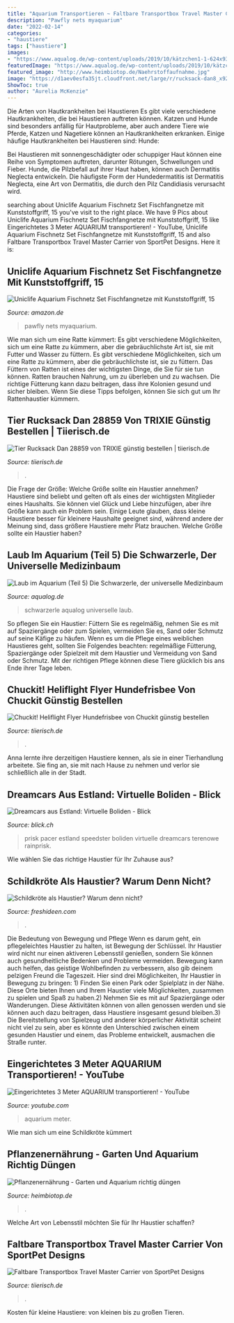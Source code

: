 ```yaml
---
title: "Aquarium Transportieren ~ Faltbare Transportbox Travel Master Carrier Von Sportpet Designs"
description: "Pawfly nets myaquarium"
date: "2022-02-14"
categories:
- "haustiere"
tags: ["haustiere"]
images:
- "https://www.aqualog.de/wp-content/uploads/2019/10/kätzchen1-1-624x936.jpg"
featuredImage: "https://www.aqualog.de/wp-content/uploads/2019/10/kätzchen1-1-624x936.jpg"
featured_image: "http://www.heimbiotop.de/Naehrstoffaufnahme.jpg"
image: "https://d1aev0esfa35jt.cloudfront.net/large/r/rucksack-dan8_x925_y1000.jpg"
ShowToc: true
author: "Aurelia McKenzie"
---
```



Die Arten von Hautkrankheiten bei Haustieren
Es gibt viele verschiedene Hautkrankheiten, die bei Haustieren auftreten können. Katzen und Hunde sind besonders anfällig für Hautprobleme, aber auch andere Tiere wie Pferde, Katzen und Nagetiere können an Hautkrankheiten erkranken. Einige häufige Hautkrankheiten bei Haustieren sind:
Hunde:

Bei Haustieren mit sonnengeschädigter oder schuppiger Haut können eine Reihe von Symptomen auftreten, darunter Rötungen, Schwellungen und Fieber. Hunde, die Pilzbefall auf ihrer Haut haben, können auch Dermatitis Neglecta entwickeln. Die häufigste Form der Hundedermatitis ist Dermatitis Neglecta, eine Art von Dermatitis, die durch den Pilz Candidiasis verursacht wird.

	

		
searching about Uniclife Aquarium Fischnetz Set Fischfangnetze mit Kunststoffgriff, 15 you've visit to the right place. We have 9 Pics about Uniclife Aquarium Fischnetz Set Fischfangnetze mit Kunststoffgriff, 15 like Eingerichtetes 3 Meter AQUARIUM transportieren! - YouTube, Uniclife Aquarium Fischnetz Set Fischfangnetze mit Kunststoffgriff, 15 and also Faltbare Transportbox Travel Master Carrier von SportPet Designs. Here it is:
		
    
## Uniclife Aquarium Fischnetz Set Fischfangnetze Mit Kunststoffgriff, 15

<img loading=lazy src="https://images-na.ssl-images-amazon.com/images/I/71QRe67qHdL._AC_SL1500_.jpg" onerror="this.onerror=null;this.src='https://tse4.mm.bing.net/th?id=OIP.SicLuoXevJ9euSWDPwdMQQHaHY&amp;pid=15.1';" alt="Uniclife Aquarium Fischnetz Set Fischfangnetze mit Kunststoffgriff, 15">

_Source: amazon.de_

>pawfly nets myaquarium. 

	

Wie man sich um eine Ratte kümmert: Es gibt verschiedene Möglichkeiten, sich um eine Ratte zu kümmern, aber die gebräuchlichste Art ist, sie mit Futter und Wasser zu füttern.
Es gibt verschiedene Möglichkeiten, sich um eine Ratte zu kümmern, aber die gebräuchlichste ist, sie zu füttern. Das Füttern von Ratten ist eines der wichtigsten Dinge, die Sie für sie tun können. Ratten brauchen Nahrung, um zu überleben und zu wachsen. Die richtige Fütterung kann dazu beitragen, dass ihre Kolonien gesund und sicher bleiben. Wenn Sie diese Tipps befolgen, können Sie sich gut um Ihr Rattenhaustier kümmern.

    
## Tier Rucksack Dan 28859 Von TRIXIE Günstig Bestellen | Tiierisch.de

<img loading=lazy src="https://d1aev0esfa35jt.cloudfront.net/large/r/rucksack-dan8_x925_y1000.jpg" onerror="this.onerror=null;this.src='https://tse3.mm.bing.net/th?id=OIP.bOkQL93c4BGM0t9ZcHsajAHaHa&amp;pid=15.1';" alt="Tier Rucksack Dan 28859 von TRIXIE günstig bestellen | tiierisch.de">

_Source: tiierisch.de_

>. 

	

Die Frage der Größe: Welche Größe sollte ein Haustier annehmen?
Haustiere sind beliebt und gelten oft als eines der wichtigsten Mitglieder eines Haushalts. Sie können viel Glück und Liebe hinzufügen, aber ihre Größe kann auch ein Problem sein. Einige Leute glauben, dass kleine Haustiere besser für kleinere Haushalte geeignet sind, während andere der Meinung sind, dass größere Haustiere mehr Platz brauchen. Welche Größe sollte ein Haustier haben?

    
## Laub Im Aquarium (Teil 5) Die Schwarzerle, Der Universelle Medizinbaum

<img loading=lazy src="https://www.aqualog.de/wp-content/uploads/2019/10/kätzchen1-1-624x936.jpg" onerror="this.onerror=null;this.src='https://tse3.mm.bing.net/th?id=OIP.waiyHnoaL-C6tUOPWSb1CwHaLH&amp;pid=15.1';" alt="Laub im Aquarium (Teil 5) Die Schwarzerle, der universelle Medizinbaum">

_Source: aqualog.de_

>schwarzerle aqualog universelle laub. 

	

So pflegen Sie ein Haustier: Füttern Sie es regelmäßig, nehmen Sie es mit auf Spaziergänge oder zum Spielen, vermeiden Sie es, Sand oder Schmutz auf seine Käfige zu häufen.
Wenn es um die Pflege eines weiblichen Haustieres geht, sollten Sie Folgendes beachten: regelmäßige Fütterung, Spaziergänge oder Spielzeit mit dem Haustier und Vermeidung von Sand oder Schmutz. Mit der richtigen Pflege können diese Tiere glücklich bis ans Ende ihrer Tage leben.

    
## Chuckit! Heliflight Flyer Hundefrisbee Von Chuckit Günstig Bestellen

<img loading=lazy src="https://d1aev0esfa35jt.cloudfront.net/large/c/chuckit-heliflight-flyer-hundefrisbee-1440756398.JPG" onerror="this.onerror=null;this.src='https://tse4.mm.bing.net/th?id=OIP.VxQSXIkpFyilYHciQ5pWtQD6D6&amp;pid=15.1';" alt="Chuckit! Heliflight Flyer Hundefrisbee von Chuckit günstig bestellen">

_Source: tiierisch.de_

>. 

	

Anna lernte ihre derzeitigen Haustiere kennen, als sie in einer Tierhandlung arbeitete. Sie fing an, sie mit nach Hause zu nehmen und verlor sie schließlich alle in der Stadt.

    
## Dreamcars Aus Estland: Virtuelle Boliden - Blick

<img loading=lazy src="https://img.blick.ch/incoming/6109435-v4-rain-prisk-amc-pacer2.jpg?imwidth=1000&amp;ratio=FREE&amp;x=0&amp;y=0&amp;width=1151&amp;height=768" onerror="this.onerror=null;this.src='https://tse3.mm.bing.net/th?id=OIP.ygoOHAacFyBJP7oeKh_SgwHaE8&amp;pid=15.1';" alt="Dreamcars aus Estland: Virtuelle Boliden - Blick">

_Source: blick.ch_

>prisk pacer estland speedster boliden virtuelle dreamcars terenowe rainprisk. 

	

Wie wählen Sie das richtige Haustier für Ihr Zuhause aus?

    
## Schildkröte Als Haustier? Warum Denn Nicht?

<img loading=lazy src="https://freshideen.com/wp-content/uploads/2015/04/schildkröte-haustier-wasserschildkröten-aquarium.jpg" onerror="this.onerror=null;this.src='https://tse1.mm.bing.net/th?id=OIP.hR637fVboIXU5Odrt4PTaQHaFi&amp;pid=15.1';" alt="Schildkröte als Haustier? Warum denn nicht?">

_Source: freshideen.com_

>. 

	

Die Bedeutung von Bewegung und Pflege
Wenn es darum geht, ein pflegeleichtes Haustier zu halten, ist Bewegung der Schlüssel. Ihr Haustier wird nicht nur einen aktiveren Lebensstil genießen, sondern Sie können auch gesundheitliche Bedenken und Probleme vermeiden. Bewegung kann auch helfen, das geistige Wohlbefinden zu verbessern, also gib deinem pelzigen Freund die Tageszeit. Hier sind drei Möglichkeiten, Ihr Haustier in Bewegung zu bringen: 1) Finden Sie einen Park oder Spielplatz in der Nähe. Diese Orte bieten Ihnen und Ihrem Haustier viele Möglichkeiten, zusammen zu spielen und Spaß zu haben.2) Nehmen Sie es mit auf Spaziergänge oder Wanderungen. Diese Aktivitäten können von allen genossen werden und sie können auch dazu beitragen, dass Haustiere insgesamt gesund bleiben.3) Die Bereitstellung von Spielzeug und anderer körperlicher Aktivität scheint nicht viel zu sein, aber es könnte den Unterschied zwischen einem gesunden Haustier und einem, das Probleme entwickelt, ausmachen die Straße runter.

    
## Eingerichtetes 3 Meter AQUARIUM Transportieren! - YouTube

<img loading=lazy src="https://i.ytimg.com/vi/R2OsfWNlrKI/maxresdefault.jpg" onerror="this.onerror=null;this.src='https://tse2.mm.bing.net/th?id=OIP.O83-1-dyuaE1c6Wes30YqgHaEK&amp;pid=15.1';" alt="Eingerichtetes 3 Meter AQUARIUM transportieren! - YouTube">

_Source: youtube.com_

>aquarium meter. 

	

Wie man sich um eine Schildkröte kümmert

    
## Pflanzenernährung - Garten Und Aquarium Richtig Düngen

<img loading=lazy src="http://www.heimbiotop.de/Naehrstoffaufnahme.jpg" onerror="this.onerror=null;this.src='https://tse1.mm.bing.net/th?id=OIP.-8WlsldnC-DvimnzZWEiMgHaDb&amp;pid=15.1';" alt="Pflanzenernährung - Garten und Aquarium richtig düngen">

_Source: heimbiotop.de_

>. 

	

Welche Art von Lebensstil möchten Sie für Ihr Haustier schaffen?

    
## Faltbare Transportbox Travel Master Carrier Von SportPet Designs

<img loading=lazy src="https://d1aev0esfa35jt.cloudfront.net/large/f/faltbare-transportbox-travel-master-carrier-1431549365.jpg" onerror="this.onerror=null;this.src='https://tse1.mm.bing.net/th?id=OIP.8KpOxZlrC3T8YNA8igBUagHaHa&amp;pid=15.1';" alt="Faltbare Transportbox Travel Master Carrier von SportPet Designs">

_Source: tiierisch.de_

>. 

	

Kosten für kleine Haustiere: von kleinen bis zu großen Tieren.

